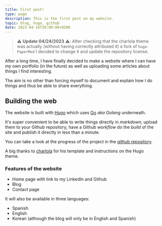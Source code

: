 ```yaml
---
title: First post!
type: page
description: This is the first post on my website.
topic: blog, hugo, github
date: 2023-04-16T20:00:00+0200
---
```


> ⚠️ **Update 04/24/2023** ⚠️: After checking that the charlola theme was actually (without having correctly attributed it) a fork of `hugo-PaperMod` I decided to change it and update the repository license.

After a long time, I have finally decided to make a website where I can have my own portfolio (in the future) as well as uploading some articles about things I find interesting.

The aim is no other than forcing myself to document and explain how I do things and thus be able to share everything.

## Building the web

The website is built with [Hugo](https://gohugo.io) which uses [Go](http://go.dev) *aka Golang* underneath.

It's super convenient to be able to write things directly in *markdown*, upload them to your Github repository, have a Github *workflow* do the *build* of the site and publish it directly in less than a minute.

You can take a look at the progress of the project in the [github repository](https://github.com/jesusfj710/jesusfj710.github.io).

A big thanks to [charlola](https://www.heycharlola.com/) for his template and instructions on the Hugo theme.

### Features of the website

* Home page with link to my LinkedIn and Github
* Blog
* Contact page

It will also be available in three languages:

* Spanish
* English
* Korean (although the blog will only be in English and Spanish)
